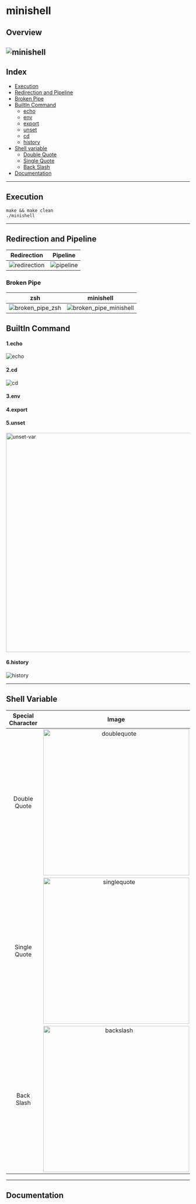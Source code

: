 # minishell
## Overview
![minishell](https://user-images.githubusercontent.com/60311340/147553101-57e3945e-dd0b-4c74-b273-67be6baedd57.gif)
---
## Index
- [Execution](#execution)
- [Redirection and Pipeline](#redirection-and-pipeline)
- [Broken Pipe](#broken-pipe)
- [BuiltIn Command](#buildin-command)
	- [echo](#1echo)
	- [env](#2env)
	- [export](#3export)
	- [unset](#4unset)
	- [cd](#5cd)
	- [history](#6history)
- [Shell variable](#shell-variable)
	- [Double Quote](#double-quote)
	- [Single Quote](#single-quote)
	- [Back Slash](#back-slash)
- [Documentation](#documentation)
---
## Execution
```shell
make && make clean
./minishell
```
---
## Redirection and Pipeline
|Redirection|Pipeline|
:---------:|:--------:
|![redirection](https://user-images.githubusercontent.com/60311340/147553579-4eb6c9dd-85fd-4a59-a630-9e2e7a7464d3.gif)|![pipeline](https://user-images.githubusercontent.com/60311340/147553573-0d1aa8fd-cd0a-4e73-94de-5c78977a37c7.gif)|

### Broken Pipe
|zsh|minishell|
:---------:|:--------:
|![broken_pipe_zsh](https://user-images.githubusercontent.com/60311340/147553755-e6a6f4a0-0cca-4150-8444-a7ef7f6b9ceb.gif)|![broken_pipe_minishell](https://user-images.githubusercontent.com/60311340/147553766-90f78b18-977a-4d54-847d-b6a797707b11.gif)|

## BuiltIn Command
#### 1.echo
![echo](https://user-images.githubusercontent.com/60311340/147555091-1ec06ef6-796d-4536-b5f5-a4dd9b4ce534.gif)
#### 2.cd
![cd](https://user-images.githubusercontent.com/60311340/147555665-976f4f33-fa03-4dff-894f-b51752572dcc.gif)
#### 3.env
#### 4.export
#### 5.unset
<img width="600" alt="unset-var" src="https://user-images.githubusercontent.com/60311340/147556155-5f78616d-d153-4127-be03-24b6fd778193.png">

#### 6.history
![history](https://user-images.githubusercontent.com/60311340/147556306-47771946-cce1-4d61-b250-2f65254137e1.gif)

---
## Shell Variable
|Special Character|Image|
:-----------:|:-----------:
|Double Quote|<img width="400" alt="doublequote" src="https://user-images.githubusercontent.com/60311340/147553969-785b813c-b518-4bdc-8cb1-573dd3670dc6.png">|
|Single Quote|<img width="400" alt="singlequote" src="https://user-images.githubusercontent.com/60311340/147553960-f6608f06-ca45-4270-8d78-57f8daf34afd.png">|
|Back Slash|<img width="400" alt="backslash" src="https://user-images.githubusercontent.com/60311340/147553920-8431ad0f-8d28-4b02-9b61-ea272adf060e.png">|
---
## Documentation

